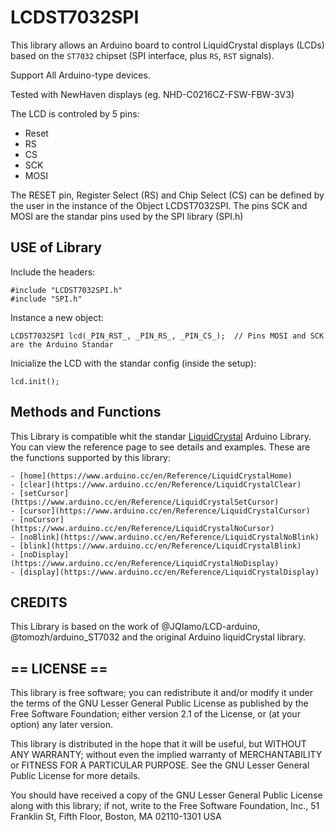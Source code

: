 LCDST7032SPI
============

This library allows an Arduino board to control LiquidCrystal displays (LCDs) based on the `ST7032` chipset (SPI interface, plus `RS`, `RST` signals).

Support All Arduino-type devices.

Tested with NewHaven displays (eg. NHD-C0216CZ-FSW-FBW-3V3)

The LCD is controled by 5 pins:
  - Reset
  - RS
  - CS
  - SCK
  - MOSI

The RESET pin, Register Select (RS) and Chip Select (CS) can be defined by the user in the instance of the Object LCDST7032SPI. The pins SCK and MOSI are the standar pins used by the SPI library (SPI.h)

## USE of Library

Include the headers:
```
#include "LCDST7032SPI.h"
#include "SPI.h"
```

Instance a new object:
```
LCDST7032SPI lcd(_PIN_RST_, _PIN_RS_, _PIN_CS_);  // Pins MOSI and SCK are the Arduino Standar
```

Inicialize the LCD with the standar config (inside the setup):
```
lcd.init();
```

## Methods and Functions

This Library is compatible whit the standar [LiquidCrystal](https://www.arduino.cc/en/Reference/LiquidCrystal) Arduino Library. You can view the reference page to see details and examples. These are the functions supported by this library:

    - [home](https://www.arduino.cc/en/Reference/LiquidCrystalHome)
    - [clear](https://www.arduino.cc/en/Reference/LiquidCrystalClear)
    - [setCursor](https://www.arduino.cc/en/Reference/LiquidCrystalSetCursor)
    - [cursor](https://www.arduino.cc/en/Reference/LiquidCrystalCursor)
    - [noCursor](https://www.arduino.cc/en/Reference/LiquidCrystalNoCursor)
    - [noBlink](https://www.arduino.cc/en/Reference/LiquidCrystalNoBlink)
    - [blink](https://www.arduino.cc/en/Reference/LiquidCrystalBlink)
    - [noDisplay](https://www.arduino.cc/en/Reference/LiquidCrystalNoDisplay)
    - [display](https://www.arduino.cc/en/Reference/LiquidCrystalDisplay)

## CREDITS

This Library is based on the work of @JQIamo/LCD-arduino, @tomozh/arduino_ST7032 and the original Arduino liquidCrystal library.


## == LICENSE ==

This library is free software; you can redistribute it and/or
modify it under the terms of the GNU Lesser General Public
License as published by the Free Software Foundation; either
version 2.1 of the License, or (at your option) any later version.

This library is distributed in the hope that it will be useful,
but WITHOUT ANY WARRANTY; without even the implied warranty of
MERCHANTABILITY or FITNESS FOR A PARTICULAR PURPOSE. See the GNU
Lesser General Public License for more details.

You should have received a copy of the GNU Lesser General Public
License along with this library; if not, write to the Free Software
Foundation, Inc., 51 Franklin St, Fifth Floor, Boston, MA 02110-1301 USA
